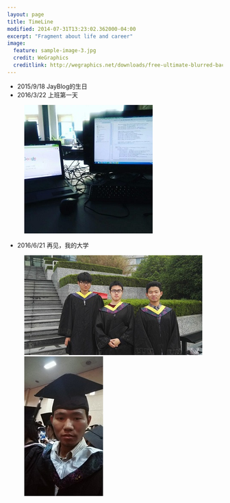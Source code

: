 ```yaml
---
layout: page
title: TimeLine
modified: 2014-07-31T13:23:02.362000-04:00
excerpt: "Fragment about life and career"
image:
  feature: sample-image-3.jpg
  credit: WeGraphics
  creditlink: http://wegraphics.net/downloads/free-ultimate-blurred-background-pack/
---
```





- 2015/9/18 JayBlog的生日
- 2016/3/22 上班第一天
<figure>
	<img src="/images/timeline/tl_work.jpg">
</figure>

- 2016/6/21 再见，我的大学
<figure class="half">
	<img src="/images/timeline/break.jpg">
	<img src="/images/timeline/up.jpg">
</figure>












